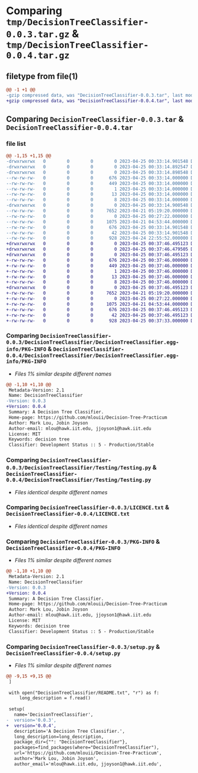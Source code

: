 # Comparing `tmp/DecisionTreeClassifier-0.0.3.tar.gz` & `tmp/DecisionTreeClassifier-0.0.4.tar.gz`

## filetype from file(1)

```diff
@@ -1 +1 @@
-gzip compressed data, was "DecisionTreeClassifier-0.0.3.tar", last modified: Tue Apr 25 00:33:14 2023, max compression
+gzip compressed data, was "DecisionTreeClassifier-0.0.4.tar", last modified: Tue Apr 25 00:37:46 2023, max compression
```

## Comparing `DecisionTreeClassifier-0.0.3.tar` & `DecisionTreeClassifier-0.0.4.tar`

### file list

```diff
@@ -1,15 +1,15 @@
-drwxrwxrwx   0        0        0        0 2023-04-25 00:33:14.901548 DecisionTreeClassifier-0.0.3/
-drwxrwxrwx   0        0        0        0 2023-04-25 00:33:14.892547 DecisionTreeClassifier-0.0.3/DecisionTreeClassifier/
-drwxrwxrwx   0        0        0        0 2023-04-25 00:33:14.898548 DecisionTreeClassifier-0.0.3/DecisionTreeClassifier/DecisionTreeClassifier.egg-info/
--rw-rw-rw-   0        0        0      676 2023-04-25 00:33:14.000000 DecisionTreeClassifier-0.0.3/DecisionTreeClassifier/DecisionTreeClassifier.egg-info/PKG-INFO
--rw-rw-rw-   0        0        0      449 2023-04-25 00:33:14.000000 DecisionTreeClassifier-0.0.3/DecisionTreeClassifier/DecisionTreeClassifier.egg-info/SOURCES.txt
--rw-rw-rw-   0        0        0        1 2023-04-25 00:33:14.000000 DecisionTreeClassifier-0.0.3/DecisionTreeClassifier/DecisionTreeClassifier.egg-info/dependency_links.txt
--rw-rw-rw-   0        0        0       13 2023-04-25 00:33:14.000000 DecisionTreeClassifier-0.0.3/DecisionTreeClassifier/DecisionTreeClassifier.egg-info/requires.txt
--rw-rw-rw-   0        0        0        8 2023-04-25 00:33:14.000000 DecisionTreeClassifier-0.0.3/DecisionTreeClassifier/DecisionTreeClassifier.egg-info/top_level.txt
-drwxrwxrwx   0        0        0        0 2023-04-25 00:33:14.900548 DecisionTreeClassifier-0.0.3/DecisionTreeClassifier/Testing/
--rw-rw-rw-   0        0        0     7652 2023-04-21 05:19:20.000000 DecisionTreeClassifier-0.0.3/DecisionTreeClassifier/Testing/Testing.py
--rw-rw-rw-   0        0        0        0 2023-04-25 00:27:22.000000 DecisionTreeClassifier-0.0.3/DecisionTreeClassifier/Testing/__init__.py
--rw-rw-rw-   0        0        0     1075 2023-04-21 04:53:44.000000 DecisionTreeClassifier-0.0.3/LICENCE.txt
--rw-rw-rw-   0        0        0      676 2023-04-25 00:33:14.901548 DecisionTreeClassifier-0.0.3/PKG-INFO
--rw-rw-rw-   0        0        0       42 2023-04-25 00:33:14.901548 DecisionTreeClassifier-0.0.3/setup.cfg
--rw-rw-rw-   0        0        0      928 2023-04-24 22:55:52.000000 DecisionTreeClassifier-0.0.3/setup.py
+drwxrwxrwx   0        0        0        0 2023-04-25 00:37:46.495123 DecisionTreeClassifier-0.0.4/
+drwxrwxrwx   0        0        0        0 2023-04-25 00:37:46.479505 DecisionTreeClassifier-0.0.4/DecisionTreeClassifier/
+drwxrwxrwx   0        0        0        0 2023-04-25 00:37:46.495123 DecisionTreeClassifier-0.0.4/DecisionTreeClassifier/DecisionTreeClassifier.egg-info/
+-rw-rw-rw-   0        0        0      676 2023-04-25 00:37:46.000000 DecisionTreeClassifier-0.0.4/DecisionTreeClassifier/DecisionTreeClassifier.egg-info/PKG-INFO
+-rw-rw-rw-   0        0        0      449 2023-04-25 00:37:46.000000 DecisionTreeClassifier-0.0.4/DecisionTreeClassifier/DecisionTreeClassifier.egg-info/SOURCES.txt
+-rw-rw-rw-   0        0        0        1 2023-04-25 00:37:46.000000 DecisionTreeClassifier-0.0.4/DecisionTreeClassifier/DecisionTreeClassifier.egg-info/dependency_links.txt
+-rw-rw-rw-   0        0        0       13 2023-04-25 00:37:46.000000 DecisionTreeClassifier-0.0.4/DecisionTreeClassifier/DecisionTreeClassifier.egg-info/requires.txt
+-rw-rw-rw-   0        0        0        8 2023-04-25 00:37:46.000000 DecisionTreeClassifier-0.0.4/DecisionTreeClassifier/DecisionTreeClassifier.egg-info/top_level.txt
+drwxrwxrwx   0        0        0        0 2023-04-25 00:37:46.495123 DecisionTreeClassifier-0.0.4/DecisionTreeClassifier/Testing/
+-rw-rw-rw-   0        0        0     7652 2023-04-21 05:19:20.000000 DecisionTreeClassifier-0.0.4/DecisionTreeClassifier/Testing/Testing.py
+-rw-rw-rw-   0        0        0        0 2023-04-25 00:27:22.000000 DecisionTreeClassifier-0.0.4/DecisionTreeClassifier/Testing/__init__.py
+-rw-rw-rw-   0        0        0     1075 2023-04-21 04:53:44.000000 DecisionTreeClassifier-0.0.4/LICENCE.txt
+-rw-rw-rw-   0        0        0      676 2023-04-25 00:37:46.495123 DecisionTreeClassifier-0.0.4/PKG-INFO
+-rw-rw-rw-   0        0        0       42 2023-04-25 00:37:46.495123 DecisionTreeClassifier-0.0.4/setup.cfg
+-rw-rw-rw-   0        0        0      928 2023-04-25 00:37:33.000000 DecisionTreeClassifier-0.0.4/setup.py
```

### Comparing `DecisionTreeClassifier-0.0.3/DecisionTreeClassifier/DecisionTreeClassifier.egg-info/PKG-INFO` & `DecisionTreeClassifier-0.0.4/DecisionTreeClassifier/DecisionTreeClassifier.egg-info/PKG-INFO`

 * *Files 1% similar despite different names*

```diff
@@ -1,10 +1,10 @@
 Metadata-Version: 2.1
 Name: DecisionTreeClassifier
-Version: 0.0.3
+Version: 0.0.4
 Summary: A Decision Tree Classifier.
 Home-page: https://github.com/mlouii/Decision-Tree-Practicum
 Author: Mark Lou, Jobin Joyson
 Author-email: mlou@hawk.iit.edu, jjoyson1@hawk.iit.edu
 License: MIT
 Keywords: decision tree
 Classifier: Development Status :: 5 - Production/Stable
```

### Comparing `DecisionTreeClassifier-0.0.3/DecisionTreeClassifier/Testing/Testing.py` & `DecisionTreeClassifier-0.0.4/DecisionTreeClassifier/Testing/Testing.py`

 * *Files identical despite different names*

### Comparing `DecisionTreeClassifier-0.0.3/LICENCE.txt` & `DecisionTreeClassifier-0.0.4/LICENCE.txt`

 * *Files identical despite different names*

### Comparing `DecisionTreeClassifier-0.0.3/PKG-INFO` & `DecisionTreeClassifier-0.0.4/PKG-INFO`

 * *Files 1% similar despite different names*

```diff
@@ -1,10 +1,10 @@
 Metadata-Version: 2.1
 Name: DecisionTreeClassifier
-Version: 0.0.3
+Version: 0.0.4
 Summary: A Decision Tree Classifier.
 Home-page: https://github.com/mlouii/Decision-Tree-Practicum
 Author: Mark Lou, Jobin Joyson
 Author-email: mlou@hawk.iit.edu, jjoyson1@hawk.iit.edu
 License: MIT
 Keywords: decision tree
 Classifier: Development Status :: 5 - Production/Stable
```

### Comparing `DecisionTreeClassifier-0.0.3/setup.py` & `DecisionTreeClassifier-0.0.4/setup.py`

 * *Files 1% similar despite different names*

```diff
@@ -9,15 +9,15 @@
 ]
 
 with open("DecisionTreeClassifier/README.txt", "r") as f:
     long_description = f.read()
  
 setup(
   name='DecisionTreeClassifier',
-  version='0.0.3',
+  version='0.0.4',
   description='A Decision Tree Classifier.',
   long_description=long_description,
   package_dir={"": "DecisionTreeClassifier"},
   packages=find_packages(where="DecisionTreeClassifier"),
   url='https://github.com/mlouii/Decision-Tree-Practicum',  
   author='Mark Lou, Jobin Joyson',
   author_email='mlou@hawk.iit.edu, jjoyson1@hawk.iit.edu',
```


